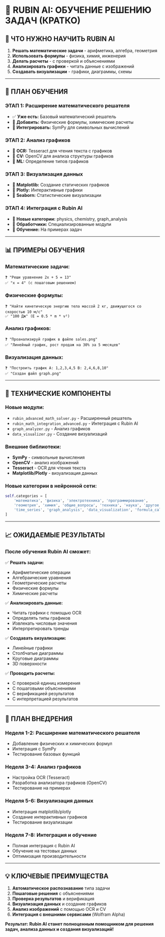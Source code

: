 # 🧮 RUBIN AI: ОБУЧЕНИЕ РЕШЕНИЮ ЗАДАЧ (КРАТКО)

## 🎯 **ЧТО НУЖНО НАУЧИТЬ RUBIN AI**

1. **Решать математические задачи** - арифметика, алгебра, геометрия
2. **Использовать формулы** - физика, химия, инженерия
3. **Делать расчеты** - с проверкой и объяснениями
4. **Анализировать графики** - читать данные с изображений
5. **Создавать визуализации** - графики, диаграммы, схемы

---

## 🚀 **ПЛАН ОБУЧЕНИЯ**

### **ЭТАП 1: Расширение математического решателя**
- ✅ **Уже есть:** Базовый математический решатель
- 🔄 **Добавить:** Физические формулы, химические расчеты
- 🔄 **Интегрировать:** SymPy для символьных вычислений

### **ЭТАП 2: Анализ графиков**
- 🔄 **OCR:** Tesseract для чтения текста с графиков
- 🔄 **CV:** OpenCV для анализа структуры графиков
- 🔄 **ML:** Определение типов графиков

### **ЭТАП 3: Визуализация данных**
- 🔄 **Matplotlib:** Создание статических графиков
- 🔄 **Plotly:** Интерактивные графики
- 🔄 **Seaborn:** Статистические визуализации

### **ЭТАП 4: Интеграция с Rubin AI**
- 🔄 **Новые категории:** physics, chemistry, graph_analysis
- 🔄 **Обработчики:** Специализированные модули
- 🔄 **Обучение:** На примерах задач

---

## 📊 **ПРИМЕРЫ ОБУЧЕНИЯ**

### **Математические задачи:**
```
❓ "Реши уравнение 2x + 5 = 13"
✅ "x = 4" (с пошаговым решением)
```

### **Физические формулы:**
```
❓ "Найти кинетическую энергию тела массой 2 кг, движущегося со скоростью 10 м/с"
✅ "100 Дж" (E = 0.5 * m * v²)
```

### **Анализ графиков:**
```
❓ "Проанализируй график в файле sales.png"
✅ "Линейный график, рост продаж на 30% за 5 месяцев"
```

### **Визуализация данных:**
```
❓ "Построить график A: 1,2,3,4,5 B: 2,4,6,8,10"
✅ "Создан файл graph.png"
```

---

## 🔧 **ТЕХНИЧЕСКИЕ КОМПОНЕНТЫ**

### **Новые модули:**
- `rubin_advanced_math_solver.py` - Расширенный решатель
- `rubin_math_integration_advanced.py` - Интеграция с Rubin AI
- `graph_analyzer.py` - Анализ графиков
- `data_visualizer.py` - Создание визуализаций

### **Внешние библиотеки:**
- **SymPy** - символьные вычисления
- **OpenCV** - анализ изображений
- **Tesseract** - OCR для чтения текста
- **Matplotlib/Plotly** - визуализация данных

### **Новые категории в нейронной сети:**
```python
self.categories = [
    'математика', 'физика', 'электротехника', 'программирование',
    'геометрия', 'химия', 'общие_вопросы', 'техника', 'наука', 'другое',
    'time_series', 'graph_analysis', 'data_visualization', 'formula_calculation'
]
```

---

## 📈 **ОЖИДАЕМЫЕ РЕЗУЛЬТАТЫ**

### **После обучения Rubin AI сможет:**

✅ **Решать задачи:**
- Арифметические операции
- Алгебраические уравнения
- Геометрические расчеты
- Физические формулы
- Химические расчеты

✅ **Анализировать данные:**
- Читать графики с помощью OCR
- Определять типы графиков
- Извлекать числовые значения
- Интерпретировать тренды

✅ **Создавать визуализации:**
- Линейные графики
- Столбчатые диаграммы
- Круговые диаграммы
- 3D поверхности

✅ **Проводить расчеты:**
- С проверкой единиц измерения
- С пошаговыми объяснениями
- С верификацией результатов
- С интерпретацией результатов

---

## 🚀 **ПЛАН ВНЕДРЕНИЯ**

### **Неделя 1-2: Расширение математического решателя**
- Добавление физических и химических формул
- Интеграция с SymPy
- Тестирование базовых функций

### **Неделя 3-4: Анализ графиков**
- Настройка OCR (Tesseract)
- Разработка анализатора графиков (OpenCV)
- Тестирование на примерах

### **Неделя 5-6: Визуализация данных**
- Интеграция matplotlib/plotly
- Создание интерактивных графиков
- Тестирование визуализации

### **Неделя 7-8: Интеграция и обучение**
- Полная интеграция с Rubin AI
- Обучение на тестовых данных
- Оптимизация производительности

---

## 💡 **КЛЮЧЕВЫЕ ПРЕИМУЩЕСТВА**

1. **Автоматическое распознавание** типа задачи
2. **Пошаговые решения** с объяснениями
3. **Проверка результатов** и верификация
4. **Визуализация данных** и создание графиков
5. **Анализ изображений** с помощью OCR и CV
6. **Интеграция с внешними сервисами** (Wolfram Alpha)

**Результат: Rubin AI станет полноценным помощником для решения задач, анализа данных и создания визуализаций!**





